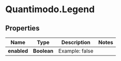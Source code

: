# Quantimodo.Legend

## Properties
Name | Type | Description | Notes
------------ | ------------- | ------------- | -------------
**enabled** | **Boolean** | Example: false | 



